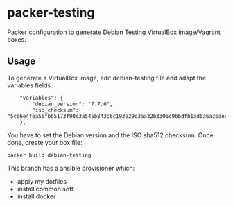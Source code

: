 packer-testing
=============

Packer configuration to generate Debian Testing VirtualBox image/Vagrant boxes.

Usage
-----

To generate a VirtualBox image, edit debian-testing file and adapt the variables fields:
```
    "variables": {
        "debian_version": "7.7.0",
        "iso_checksum": "5cb6e4fea55fbb5173f90c3a545b843c6c193e29c3aa32b3306c9bbdfb1ad6a6a36ae8be50e91af9d03d5f21c472bd05d04d3508172e0b519e76714333c7c74b"
    },

```
You have to set the Debian version and the ISO sha512 checksum. Once done, create your box file:
```
packer build debian-testing
```

This branch has a ansible provisioner which:
 - apply my dotfiles
 - install common soft
 - install docker

